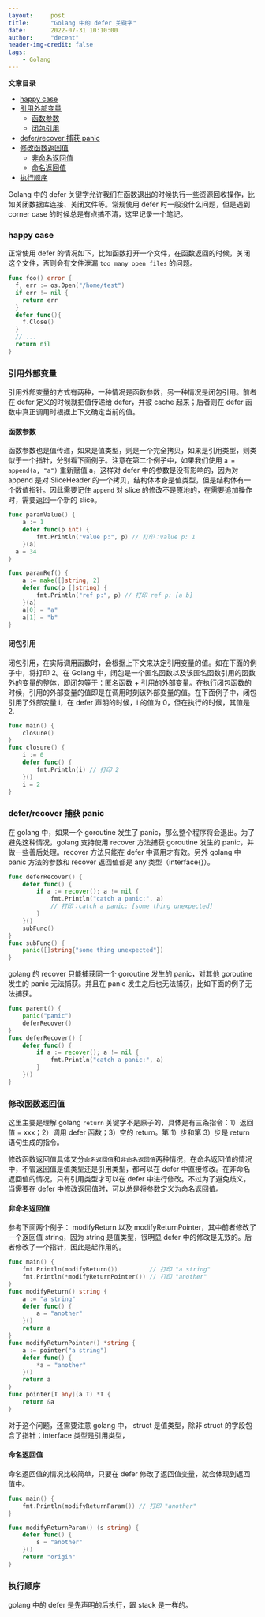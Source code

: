 ```yaml
---
layout:     post
title:      "Golang 中的 defer 关键字"
date:       2022-07-31 10:10:00
author:     "decent"
header-img-credit: false
tags:
    - Golang
---
```


**文章目录**
- [happy case](#happy-case)
- [引用外部变量](#引用外部变量)
  - [函数参数](#函数参数)
  - [闭包引用](#闭包引用)
- [defer/recover 捕获 panic](#deferrecover-捕获-panic)
- [修改函数返回值](#修改函数返回值)
  - [非命名返回值](#非命名返回值)
  - [命名返回值](#命名返回值)
- [执行顺序](#执行顺序)

Golang 中的 defer 关键字允许我们在函数退出的时候执行一些资源回收操作，比如关闭数据库连接、关闭文件等。常规使用 defer 时一般没什么问题，但是遇到 corner case 的时候总是有点搞不清，这里记录一个笔记。

### happy case
正常使用 defer 的情况如下，比如函数打开一个文件，在函数返回的时候，关闭这个文件，否则会有文件泄漏 `too many open files` 的问题。
```go
func foo() error {
  f, err := os.Open("/home/test")
  if err != nil {
    return err
  }
  defer func(){
    f.Close()
  }
  // ...
  return nil
}
```

### 引用外部变量
引用外部变量的方式有两种，一种情况是函数参数，另一种情况是闭包引用。前者在 defer 定义的时候就把值传递给 defer，并被 cache 起来；后者则在 defer 函数中真正调用时根据上下文确定当前的值。
#### 函数参数
函数参数也是值传递，如果是值类型，则是一个完全拷贝，如果是引用类型，则类似于一个指针，分别看下面例子。注意在第二个例子中，如果我们使用 `a = append(a, "a")` 重新赋值 a，这样对 defer 中的参数是没有影响的，因为对 append 是对 SliceHeader 的一个拷贝，结构体本身是值类型，但是结构体有一个数值指针。因此需要记住 `append` 对 slice 的修改不是原地的，在需要追加操作时，需要返回一个新的 slice。
```go
func paramValue() {
	a := 1
	defer func(p int) {
		fmt.Println("value p:", p) // 打印：value p: 1
	}(a)
  a = 34
}

func paramRef() {
	a := make([]string, 2)
	defer func(p []string) {
		fmt.Println("ref p:", p) // 打印 ref p: [a b]
	}(a)
	a[0] = "a"
	a[1] = "b"
}
```

#### 闭包引用
闭包引用，在实际调用函数时，会根据上下文来决定引用变量的值。如在下面的例子中，将打印 2。在 Golang 中，闭包是一个匿名函数以及该匿名函数引用的函数外的变量的整体，即闭包等于：匿名函数 + 引用的外部变量。在执行闭包函数的时候，引用的外部变量的值即是在调用时刻该外部变量的值。在下面例子中，闭包引用了外部变量 i，在 defer 声明的时候，i 的值为 0，但在执行的时候，其值是 2.
```go
func main() {
	closure()
}
func closure() {
	i := 0
	defer func() {
		fmt.Println(i) // 打印 2
	}()
	i = 2
}
```

### defer/recover 捕获 panic
在 golang 中，如果一个 goroutine 发生了 panic，那么整个程序将会退出。为了避免这种情况，golang 支持使用 recover 方法捕获 goroutine 发生的 panic，并做一些善后处理。recover 方法只能在 defer 中调用才有效。另外 golang 中 panic 方法的参数和 recover 返回值都是 any 类型（interface{}）。
```go
func deferRecover() {
	defer func() {
		if a := recover(); a != nil {
			fmt.Println("catch a panic:", a)
			// 打印：catch a panic: [some thing unexpected]
		}
	}()
	subFunc()
}
func subFunc() {
	panic([]string{"some thing unexpected"})
}
```
golang 的 recover 只能捕获同一个 goroutine 发生的 panic，对其他 goroutine 发生的 panic 无法捕获。并且在 panic 发生之后也无法捕获，比如下面的例子无法捕获。
```go
func parent() {
	panic("panic")
	deferRecover()
}
func deferRecover() {
	defer func() {
		if a := recover(); a != nil {
			fmt.Println("catch a panic:", a)
		}
	}()
}
```

### 修改函数返回值
这里主要是理解 golang `return` 关键字不是原子的，具体是有三条指令：1）返回值 = xxx；2）调用 defer 函数；3）空的 return。第 1）步和第 3）步是 return 语句生成的指令。

修改函数返回值具体又分`命名返回值`和`非命名返回值`两种情况，在命名返回值的情况中，不管返回值是值类型还是引用类型，都可以在 defer 中直接修改。在非命名返回值的情况，只有引用类型才可以在 defer 中进行修改。不过为了避免歧义，当需要在 defer 中修改返回值时，可以总是将参数定义为命名返回值。

#### 非命名返回值
参考下面两个例子： modifyReturn 以及 modifyReturnPointer，其中前者修改了一个返回值 string，因为 string 是值类型，很明显 defer 中的修改是无效的。后者修改了一个指针，因此是起作用的。
```go
func main() {
	fmt.Println(modifyReturn())         // 打印 "a string"
	fmt.Println(*modifyReturnPointer()) // 打印 "another"
}
func modifyReturn() string {
	a := "a string"
	defer func() {
		a = "another"
	}()
	return a
}
func modifyReturnPointer() *string {
	a := pointer("a string")
	defer func() {
		*a = "another"
	}()
	return a
}
func pointer[T any](a T) *T {
	return &a
}
```
对于这个问题，还需要注意 golang 中， struct 是值类型，除非 struct 的字段包含了指针；interface 类型是引用类型，

#### 命名返回值
命名返回值的情况比较简单，只要在 defer 修改了返回值变量，就会体现到返回值中。
```go
func main() {
	fmt.Println(modifyReturnParam()) // 打印 "another"
}

func modifyReturnParam() (s string) {
	defer func() {
		s = "another"
	}()
	return "origin"
}
```

### 执行顺序
golang 中的 defer 是先声明的后执行，跟 stack 是一样的。